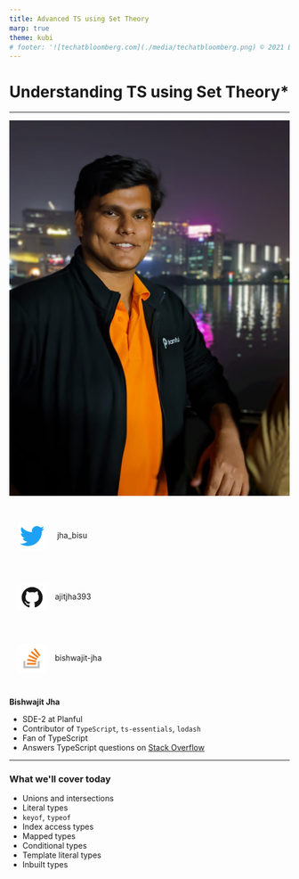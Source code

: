 ```yaml
---
title: Advanced TS using Set Theory
marp: true
theme: kubi
# footer: '![techatbloomberg.com](./media/techatbloomberg.png) © 2021 Bloomberg Finance L.P. All rights reserved. ![techatbloomberg.com](./media/bloomberg.png)'
---
```


<!-- _class: lead title -->
<!-- _footer: '' -->

# Understanding TS using Set Theory*

<!-- * _*_ and other TS Mental models -->

<!-- * scan QR code for repo: 
<img src="./media/repo-qr.png" style="position:absolute; top:460px; left: 1010px; width: 260px" />  -->

---
<div class="two-col-header">

![height:200px](./media/bishwajit.jpg)
<!-- <img src="./media/repo-qr.png" style="position:absolute; top:460px; left: 1010px; width: 260px; z-index:5000" /> -->

<div style="display: flex; justify-content: center; flex-direction: column "> 

<p><img src="./media/twitter.png" style="width: 50px; vertical-align: middle; padding: 1rem"> jha_bisu </p>

<p><img src="./media/github.png" style="width: 50px; vertical-align: middle; padding: 1rem">ajitjha393 </p>

<p><img src="./media/so.png" style="width: 50px; vertical-align: middle; padding: 1rem">bishwajit-jha </p>
</div>

</div>

**Bishwajit Jha**

* SDE-2 at Planful
* Contributor of `TypeScript`, `ts-essentials`, `lodash`
* Fan of TypeScript
* Answers TypeScript questions on [Stack Overflow](https://stackoverflow.com/users/10310568/bishwajit-jha)

---

### What we'll cover today

<!-- <img src="./media/repo-qr.png" style="position:absolute; top:460px; left: 1010px; width: 260px; z-index:5000" /> -->

<div class="two-columns">

- Unions and intersections
- Literal types
- `keyof`, `typeof`
- Index access types
- Mapped types
- Conditional types
- Template literal types
- Inbuilt types

</div>
